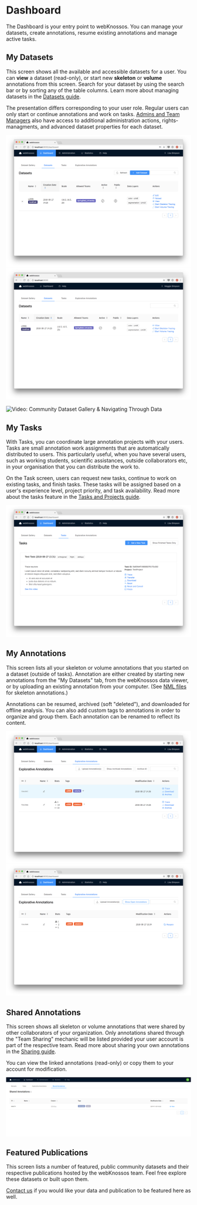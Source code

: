 # Dashboard

The Dashboard is your entry point to webKnossos.
You can manage your datasets, create annotations, resume existing annotations and manage active tasks.

## My Datasets
This screen shows all the available and accessible datasets for a user.
You can **view** a dataset (read-only), or start new **skeleton** or **volume** annotations from this screen.
Search for your dataset by using the search bar or by sorting any of the table columns.
Learn more about managing datasets in the [Datasets guide](./datasets.md).

The presentation differs corresponding to your user role.
Regular users can only start or continue annotations and work on tasks.
[Admins and Team Managers](./users.md#access-rights-roles) also have access to additional administration actions, rights-managments, and advanced dataset properties for each dataset.

![Dashboard for Team Managers or Admins](./images/dashboard_datasets.png)
![Dashboard for Regular Users](./images/dashboard_normal_user.png)

![Video: Community Dataset Gallery & Navigating Through Data](https://www.youtube.com/watch?v=naPL1jfCdOc)

## My Tasks

With Tasks, you can coordinate large annotation projects with your users.
Tasks are small annotation work assignments that are automatically distributed to users. This particularly useful, when you have several users, such as working students, scientific assistances, outside collaborators etc, in your organisation that you can distribute the work to.

On the Task screen, users can request new tasks, continue to work on existing tasks, and finish tasks. These tasks will be assigned based on a user's experience level, project priority, and task availability.
Read more about the tasks feature in the [Tasks and Projects guide](./tasks.md).

![Work with Tasks](./images/dashboard_tasks.png)

## My Annotations
This screen lists all your skeleton or volume annotations that you started on a dataset (outside of tasks). Annotation are either created by starting new annotations from the "My Datasets" tab, from the webKnossos data viewer, or by uploading an existing annotation from your computer. (See [NML files](./data_formats.md#nml) for skeleton annotations.)

Annotations can be resumed, archived (soft "deleted"), and downloaded for offline analysis.
You can also add custom tags to annotations in order to organize and group them. 
Each annotation can be renamed to reflect its content.

![Manage and resume Explorative Annotations](./images/dashboard_annotations.png)
![View archived Explorative Annotations](./images/dashboard_archive.png)


## Shared Annotations
This screen shows all skeleton or volume annotations that were shared by other collaborators of your organization. Only annotations shared through the "Team Sharing" mechanic will be listed provided your user account is part of the respective team. Read more about sharing your own annotations in the [Sharing guide](./sharing.md#annotation-sharing).

You can view the linked annotations (read-only) or copy them to your account for modification.

![View Shared Annotations](./images/shared_annotations_tab.png)

## Featured Publications

This screen lists a number of featured, public community datasets and their respective publications hosted by the webKnossos team. Feel free explore these datasets or built upon them.

[Contact us](mailto:hello@webknossos.org) if you would like your data and publication to be featured here as well.

